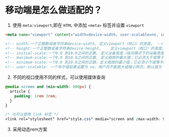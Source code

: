 # 移动端是怎么做适配的？

1. 使用 `meta:viewport`,即在 `HTML` 中添加 `<meta>` 标签并设置 `viewport`

```HTML
<meta name="viewport" content="width=device-width, user-scalable=no, initial-scale=1.0, maximum-scale=1.0, minimum-scale=1.0">

<!-- width:一个正整数或者字符串device-width, 定义viewport（视口）的宽度。 -->
<!-- height:一个正整数或者字符串device-height,	定义viewport（视口）的高度。 -->
<!-- initial-scale:一个0.0 到10.0之间的正数, 定义设备宽度（纵向模式下的设备宽度或横向模式下的设备高度）与视口大小之间的缩放比率。 -->
<!-- maximum-scale:一个0.0 到10.0之间的正数, 定义缩放的最大值；它必须大于或等于minimum-scale的值，不然会导致不确定的行为发生。 -->
<!-- minimum-scale:一个0.0 到10.0之间的正数，定义缩放的最小值；它必须小于或等于maximum-scale的值，不然会导致不确定的行为发生。 -->
<!-- user-scalable: 一个布尔值如果设置为 no，用户将不能放大或缩小网页。默认值为 yes。 -->
```

2. 不同的视口使用不同的样式，可以使用媒体查询

```CSS
@media screen and (min-width: 900px) {
  article {
    padding: 1rem 3rem;
  }
}

/* 也可以使用 link 标签 */
<link rel="stylesheet" href="style.css" media="screen and (max-width: 980px)">
```

3. 采用动态rem方案

```HTML

```